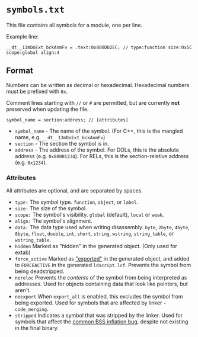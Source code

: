 # `symbols.txt`

This file contains all symbols for a module, one per line.

Example line:

```
__dt__13mDoExt_bckAnmFv = .text:0x800DD2EC; // type:function size:0x5C scope:global align:4
```

## Format

Numbers can be written as decimal or hexadecimal. Hexadecimal numbers must be prefixed with `0x`.

Comment lines starting with `//` or `#` are permitted, but are currently **not** preserved when updating the file.

```
symbol_name = section:address; // [attributes]
```

- `symbol_name` - The name of the symbol. (For C++, this is the mangled name, e.g. `__dt__13mDoExt_bckAnmFv`)
- `section` - The section the symbol is in.
- `address` - The address of the symbol. For DOLs, this is the absolute address (e.g. `0x80001234`). For RELs, this is the section-relative address (e.g. `0x1234`).

### Attributes

All attributes are optional, and are separated by spaces.

- `type:` The symbol type. `function`, `object`, or `label`.
- `size:` The size of the symbol.
- `scope:` The symbol's visibility. `global` (default), `local` or `weak`.
- `align:` The symbol's alignment.
- `data:` The data type used when writing disassembly. `byte`, `2byte`, `4byte`, `8byte`, `float`, `double`, `int`, `short`, `string`, `wstring`, `string_table`, or `wstring_table`.
- `hidden` Marked as "hidden" in the generated object. (Only used for extab)
- `force_active` Marked as ["exported"](comment_section.md) in the generated object, and added to `FORCEACTIVE` in the generated `ldscript.lcf`. Prevents the symbol from being deadstripped.
- `noreloc` Prevents the _contents_ of the symbol from being interpreted as addresses. Used for objects containing data that look like pointers, but aren't.
- `noexport` When `export_all` is enabled, this excludes the symbol from being exported. Used for symbols that are affected by linker `-code_merging`.
- `stripped` Indicates a symbol that was stripped by the linker. Used for symbols that affect the [common BSS inflation bug](common_bss.md), despite not existing in the final binary.
